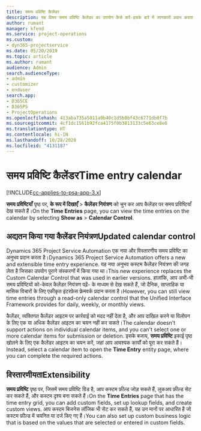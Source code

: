 ```yaml
---
title: समय प्रविष्टि कैलेंडर
description: यह विषय समय प्रविष्टि कैलेंडर का उपयोग कैसे करें-इसके बारे में जानकारी प्रदान करता है।
author: rumant
manager: kfend
ms.service: project-operations
ms.custom:
- dyn365-projectservice
ms.date: 05/20/2019
ms.topic: article
ms.author: rumant
audience: Admin
search.audienceType:
- admin
- customizer
- enduser
search.app:
- D365CE
- D365PS
- ProjectOperations
ms.openlocfilehash: 413aba735a5011a9b40c1d5b0bf43c6771db0f7b
ms.sourcegitcommit: 4cf1dc1561b92fca4175f0b3813133c5e63ce8e6
ms.translationtype: HT
ms.contentlocale: hi-IN
ms.lasthandoff: 10/28/2020
ms.locfileid: "4131187"
---
```

# <a name="time-entry-calendar"></a><span data-ttu-id="a859c-103">समय प्रविष्टि कैलेंडर</span><span class="sxs-lookup"><span data-stu-id="a859c-103">Time entry calendar</span></span>

[!INCLUDE[cc-applies-to-psa-app-3.x](../includes/cc-applies-to-psa-app-3x.md)]

<span data-ttu-id="a859c-104">**समय प्रविष्टियाँ** पृष्ठ पर, **के रूप में दिखाएँ** \> **कैलेंडर नियंत्रण** को चुन कर आप कैलेंडर पर समय प्रविष्टियाँ देख सकते हैं।</span><span class="sxs-lookup"><span data-stu-id="a859c-104">On the **Time Entries** page, you can view the time entries on the calendar by selecting **Show as** \> **Calendar Control**.</span></span>

## <a name="updated-calendar-control"></a><span data-ttu-id="a859c-105">अद्यतन किया गया कैलेंडर नियंत्रण</span><span class="sxs-lookup"><span data-stu-id="a859c-105">Updated calendar control</span></span>

<span data-ttu-id="a859c-106">Dynamics 365 Project Service Automation एक नया और विस्तारणीय समय प्रविष्टि का अनुभव प्रदान करता है।</span><span class="sxs-lookup"><span data-stu-id="a859c-106">Dynamics 365 Project Service Automation offers a new and extensible time entry experience.</span></span> <span data-ttu-id="a859c-107">यह नया अनुभव कस्टम कैलेंडर नियंत्रण की जगह लेता है जिसका उपयोग पुराने संस्करणों में किया गया था।</span><span class="sxs-lookup"><span data-stu-id="a859c-107">This new experience replaces the Custom Calendar Control that was used in earlier versions.</span></span> <span data-ttu-id="a859c-108">हालांकि, आप अभी-भी समय प्रविष्टियों को-केवल कैलेंडर नियंत्रण पढ़ें- के माध्यम से देख सकते हैं, जो दैनिक, साप्ताहिक या मासिक विचारों के लिए एकीकृत इंटरफ़ेस फ्रेमवर्क प्रदान करता है।</span><span class="sxs-lookup"><span data-stu-id="a859c-108">However, you can still view time entries through a read-only calendar control that the Unified Interface Framework provides for daily, weekly, or monthly views.</span></span>

<span data-ttu-id="a859c-109">कैलेंडर, व्यक्तिगत कैलेंडर आइटम पर कार्रवाई को मदद नहीं देता है, और आप दाखिल करने या विलोपन के लिए एक या अधिक कैलेंडर आइटम का चयन नहीं कर सकते।</span><span class="sxs-lookup"><span data-stu-id="a859c-109">The calendar doesn't support actions on individual calendar items, and you can't select one or more calendar items for submission or deletion.</span></span> <span data-ttu-id="a859c-110">इसके बजाय, **समय प्रविष्टि** इकाई पृष्ठ खोलने के लिए एक कैलेंडर आइटम का चयन करें, जहां आप आवश्यक कार्यों को पूरा कर सकते हैं।</span><span class="sxs-lookup"><span data-stu-id="a859c-110">Instead, select a calendar item to open the **Time Entry** entity page, where you can complete the required actions.</span></span>

## <a name="extensibility"></a><span data-ttu-id="a859c-111">विस्तारणीयता</span><span class="sxs-lookup"><span data-stu-id="a859c-111">Extensibility</span></span>

<span data-ttu-id="a859c-112">**समय प्रविष्टि** पृष्ठ पर, जिसमें समय प्रविष्टि ग्रिड है, आप कस्टम फ़ील्ड जोड़ सकते हैं, लुकअप फ़ील्ड सेट कर सकते हैं, और कस्टम दृश्य बना सकते हैं।</span><span class="sxs-lookup"><span data-stu-id="a859c-112">On the **Time Entries** page that has the time entry grid, you can add custom fields, set up lookup fields, and create custom views.</span></span> <span data-ttu-id="a859c-113">आप कस्टम बिजनेस लॉजिक भी सेट कर सकते हैं, यह उन मानों पर आधारित है जो कस्टम फ़ील्ड में चयनित या दर्ज किए गए हैं।</span><span class="sxs-lookup"><span data-stu-id="a859c-113">You can also set up custom business logic that is based on the values that are selected or entered in custom fields.</span></span>
